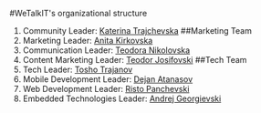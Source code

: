 #WeTalkIT's organizational structure
1. Community Leader: [Katerina Trajchevska](https://www.linkedin.com/in/katerina-trajchevska-06000136/)
##Marketing Team
2. Marketing Leader: [Anita Kirkovska](https://www.linkedin.com/in/anitakirkovska/)
3. Communication Leader: [Teodora Nikolovska](https://www.linkedin.com/in/teodora-nikolovska-3206b124/)
4. Content Marketing Leader: [Teodor Josifovski](https://www.linkedin.com/in/teodor-josifovski-b1763b31/)
##Tech Team
5. Tech Leader: [Tosho Trajanov](https://www.linkedin.com/in/tstrv/)
6. Mobile Development Leader: [Dejan Atanasov](https://www.linkedin.com/in/dejan-atanasov-743b8b8b/)
7. Web Development Leader: [Risto Panchevski](https://www.linkedin.com/in/risto-panchevski-80842529/)
8. Embedded Technologies Leader: [Andrej Georgievski](https://www.linkedin.com/in/ageorgievski/)
